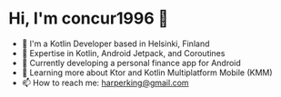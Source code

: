 # Hi, I'm concur1996 👋
- 🏢 I'm a Kotlin Developer based in Helsinki, Finland
- 📱 Expertise in Kotlin, Android Jetpack, and Coroutines
- 🔭 Currently developing a personal finance app for Android
- 🌱 Learning more about Ktor and Kotlin Multiplatform Mobile (KMM)
- 📫 How to reach me: harperking@gmail.com
